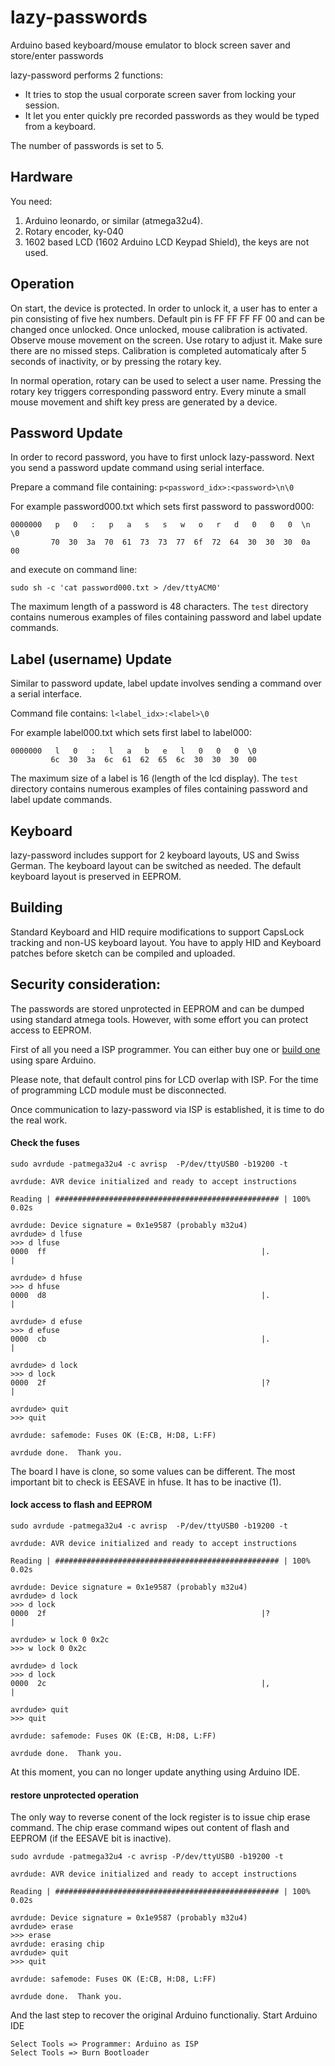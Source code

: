 # lazy-passwords
Arduino based keyboard/mouse emulator to block screen saver and store/enter passwords

lazy-password performs 2 functions:
* It tries to stop the usual corporate screen saver from locking your session.
* It let you enter quickly pre recorded passwords as they would be typed from a keyboard.

The number of passwords is set to 5.

## Hardware
You need:
1. Arduino leonardo, or similar (atmega32u4).
2. Rotary encoder, ky-040
3. 1602 based LCD (1602 Arduino LCD Keypad Shield), the keys are not used.

## Operation
On start, the device is protected. In order to unlock it, a user has to enter a pin consisting 
of five hex numbers. Default pin is FF FF FF FF 00 and can be changed once unlocked.
Once unlocked, mouse calibration is activated. Observe mouse movement on the screen.
Use rotary to adjust it. Make sure there are no missed steps. Calibration is completed automaticaly
after 5 seconds of inactivity, or by pressing the rotary key.

In normal operation, rotary can be used to select a user name. Pressing the rotary key
triggers corresponding password entry.
Every minute a small mouse movement and shift key press are generated by a device.

## Password Update
In order to record password, you have to first unlock lazy-password.
Next you send a password update command using serial interface.

Prepare a command file containing: ```p<password_idx>:<password>\n\0```
         
For example password000.txt which sets first password to password000:

```
0000000   p   0   :   p   a   s   s   w   o   r   d   0   0   0  \n  \0
         70  30  3a  70  61  73  73  77  6f  72  64  30  30  30  0a  00
```
and execute on command line:

```
sudo sh -c 'cat password000.txt > /dev/ttyACM0'
```
The maximum length of a password is 48 characters.
The ```test``` directory contains numerous examples of files containing password and label update commands.


## Label (username) Update
Similar to password update, label update involves sending a command over a serial interface.

Command file contains: ```l<label_idx>:<label>\0```

For example label000.txt which sets first label to label000:

```
0000000   l   0   :   l   a   b   e   l   0   0   0  \0
         6c  30  3a  6c  61  62  65  6c  30  30  30  00
```
The maximum size of a label is 16 (length of the lcd display).
The ```test``` directory contains numerous examples of files containing password and label update commands.


## Keyboard
lazy-password includes support for 2 keyboard layouts, US and Swiss German. The keyboard layout can
be switched as needed. The default keyboard layout is preserved in EEPROM.

## Building
Standard Keyboard and HID require modifications to support CapsLock tracking and non-US keyboard layout.
You have to apply HID and Keyboard patches before sketch can be compiled and uploaded.

## Security consideration:
The passwords are stored unprotected in EEPROM and can be dumped using standard atmega tools.
However, with some effort you can protect access to EEPROM.

First of all you need a ISP programmer. You can either buy one or [build one](https://www.arduino.cc/en/Tutorial/ArduinoISP) using spare Arduino.

Please note, that default control pins for LCD overlap with ISP. For the time of programming LCD module must be disconnected.

Once communication to lazy-password via ISP is established, it is time to do the real work.

#### Check the fuses
```
sudo avrdude -patmega32u4 -c avrisp  -P/dev/ttyUSB0 -b19200 -t

avrdude: AVR device initialized and ready to accept instructions

Reading | ################################################## | 100% 0.02s

avrdude: Device signature = 0x1e9587 (probably m32u4)
avrdude> d lfuse
>>> d lfuse 
0000  ff                                                |.               |

avrdude> d hfuse
>>> d hfuse 
0000  d8                                                |.               |

avrdude> d efuse
>>> d efuse 
0000  cb                                                |.               |

avrdude> d lock
>>> d lock 
0000  2f                                                |?               |

avrdude> quit
>>> quit 

avrdude: safemode: Fuses OK (E:CB, H:D8, L:FF)

avrdude done.  Thank you.
```
The board I have is clone, so some values can be different. The most important bit to check is EESAVE in hfuse. It has to be inactive (1). 


#### lock access to flash and EEPROM

```
sudo avrdude -patmega32u4 -c avrisp  -P/dev/ttyUSB0 -b19200 -t

avrdude: AVR device initialized and ready to accept instructions

Reading | ################################################## | 100% 0.02s

avrdude: Device signature = 0x1e9587 (probably m32u4)
avrdude> d lock
>>> d lock 
0000  2f                                                |?               |

avrdude> w lock 0 0x2c
>>> w lock 0 0x2c 

avrdude> d lock   
>>> d lock 
0000  2c                                                |,               |

avrdude> quit
>>> quit 

avrdude: safemode: Fuses OK (E:CB, H:D8, L:FF)

avrdude done.  Thank you.
```

At this moment, you can no longer update anything using Arduino IDE.


#### restore unprotected operation
The only way to reverse conent of the lock register is to issue chip erase command. The chip erase command wipes out content of flash and EEPROM (if the EESAVE bit is inactive).

```
sudo avrdude -patmega32u4 -c avrisp -P/dev/ttyUSB0 -b19200 -t

avrdude: AVR device initialized and ready to accept instructions

Reading | ################################################## | 100% 0.02s

avrdude: Device signature = 0x1e9587 (probably m32u4)
avrdude> erase
>>> erase 
avrdude: erasing chip
avrdude> quit
>>> quit 

avrdude: safemode: Fuses OK (E:CB, H:D8, L:FF)

avrdude done.  Thank you.
```

And the last step to recover the original Arduino functionaliy. Start Arduino IDE
```
Select Tools => Programmer: Arduino as ISP
Select Tools => Burn Bootloader
```
